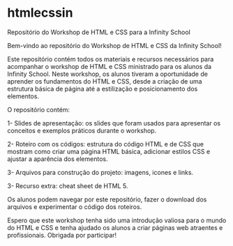 # htmlecssin
Repositório do Workshop de HTML e CSS  para a Infinity School

Bem-vindo ao repositório do Workshop de HTML e CSS da Infinity School!

Este repositório contém todos os materiais e recursos necessários para acompanhar o workshop de HTML e CSS ministrado para os alunos da Infinity School. Neste workshop, os alunos tiveram a oportunidade de aprender os fundamentos do HTML e CSS, desde a criação de uma estrutura básica de página até a estilização e posicionamento dos elementos.

O repositório contém:

1- Slides de apresentação: os slides que foram usados para apresentar os conceitos e exemplos práticos durante o workshop.

2- Roteiro com os códigos: estrutura do código HTML e de CSS que mostram como criar uma página HTML básica, adicionar estilos CSS e ajustar a aparência dos elementos.

3- Arquivos para construção do projeto: imagens, icones e links.

3- Recurso extra: cheat sheet de HTML 5.

Os alunos podem navegar por este repositório, fazer o download dos arquivos e experimentar o código dos roteiros. 

Espero que este workshop tenha sido uma introdução valiosa para o mundo do HTML e CSS e tenha ajudado os alunos a criar páginas web atraentes e profissionais. 
Obrigada por participar!
